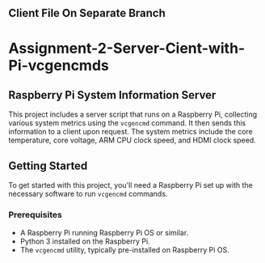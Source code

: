 ## Client File On Separate Branch
# Assignment-2-Server-Cient-with-Pi-vcgencmds
## Raspberry Pi System Information Server

This project includes a server script that runs on a Raspberry Pi, collecting various system metrics using the `vcgencmd` command. It then sends this information to a client upon request. The system metrics include the core temperature, core voltage, ARM CPU clock speed, and HDMI clock speed.

## Getting Started

To get started with this project, you'll need a Raspberry Pi set up with the necessary software to run `vcgencmd` commands.

### Prerequisites

- A Raspberry Pi running Raspberry Pi OS or similar.
- Python 3 installed on the Raspberry Pi.
- The `vcgencmd` utility, typically pre-installed on Raspberry Pi OS.



